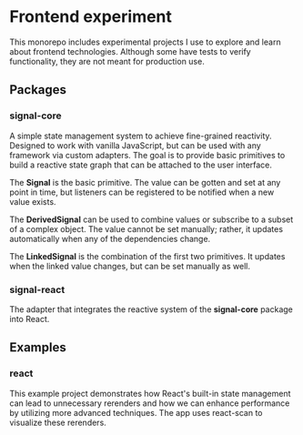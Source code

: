 # Frontend experiment

This monorepo includes experimental projects I use to explore and learn about frontend technologies. Although some have tests to verify functionality, they are not meant for production use.

## Packages

### signal-core

A simple state management system to achieve fine-grained reactivity. Designed to work with vanilla JavaScript, but can be used with any framework via custom adapters. The goal is to provide basic primitives to build a reactive state graph that can be attached to the user interface.

The **Signal** is the basic primitive. The value can be gotten and set at any point in time, but listeners can be registered to be notified when a new value exists.

The **DerivedSignal** can be used to combine values or subscribe to a subset of a complex object. The value cannot be set manually; rather, it updates automatically when any of the dependencies change.

The **LinkedSignal** is the combination of the first two primitives. It updates when the linked value changes, but can be set manually as well.

### signal-react

The adapter that integrates the reactive system of the **signal-core** package into React.

## Examples

### react

This example project demonstrates how React's built-in state management can lead to unnecessary rerenders and how we can enhance performance by utilizing more advanced techniques. The app uses react-scan to visualize these rerenders.
